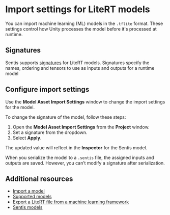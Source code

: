 # Import settings for LiteRT models

You can import machine learning (ML) models in the `.tflite` format. These settings control how Unity processes the model before it's processed at runtime.

## Signatures

Sentis supports [signatures](https://ai.google.dev/edge/litert/models/signatures) for LiteRT models. Signatures specify the names, ordering and tensors to use as inputs and outputs for a runtime model

## Configure import settings

Use the **Model Asset Import Settings** window to change the import settings for the model.

To change the signature of the model, follow these steps:

1. Open the **Model Asset Import Settings** from the **Project** window.
2. Set a signature from the dropdown.
3. Select **Apply**.

The updated value will reflect in the **Inspector** for the Sentis model.

When you serialize the model to a `.sentis` file, the assigned inputs and outputs are saved. However, you can’t modify a signature after serialization.

## Additional resources

- [Import a model](import-a-model-file.md)
- [Supported models](supported-models.md)
- [Export a LiteRT file from a machine learning framework](export-convert-litert.md)
- [Sentis models](models-concept.md)
